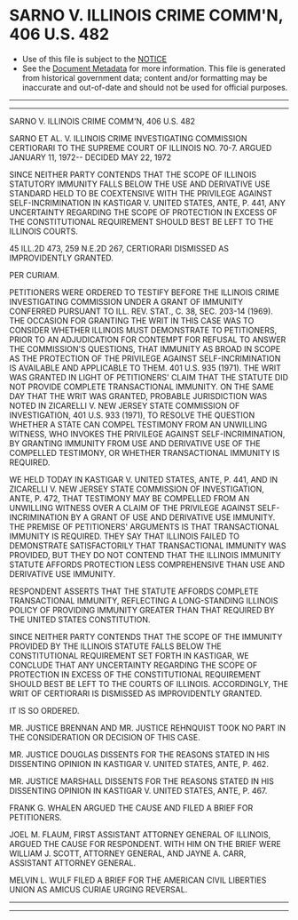---
---

# SARNO V. ILLINOIS CRIME COMM'N, 406 U.S. 482

* Use of this file is subject to the [NOTICE](https://github.com/publicdocs/notice/blob/master/NOTICE)
* See the [Document Metadata](../../../) for more information.
  This file is generated from historical government data; content and/or formatting may be inaccurate and out-of-date and should not be used for official purposes.

----------
----------

SARNO V. ILLINOIS CRIME COMM'N, 406 U.S. 482

SARNO ET AL. V. ILLINOIS CRIME INVESTIGATING COMMISSION CERTIORARI TO THE SUPREME COURT OF ILLINOIS NO. 70-7.  ARGUED JANUARY 11, 1972-- DECIDED MAY 22, 1972

SINCE NEITHER PARTY CONTENDS THAT THE SCOPE OF ILLINOIS STATUTORY IMMUNITY FALLS BELOW THE USE AND DERIVATIVE USE STANDARD HELD TO BE COEXTENSIVE WITH THE PRIVILEGE AGAINST SELF-INCRIMINATION IN KASTIGAR V. UNITED STATES, ANTE, P. 441, ANY UNCERTAINTY REGARDING THE SCOPE OF PROTECTION IN EXCESS OF THE CONSTITUTIONAL REQUIREMENT SHOULD BEST BE LEFT TO THE ILLINOIS COURTS.

45 ILL.2D 473, 259 N.E.2D 267, CERTIORARI DISMISSED AS IMPROVIDENTLY GRANTED.

PER CURIAM.

PETITIONERS WERE ORDERED TO TESTIFY BEFORE THE ILLINOIS CRIME INVESTIGATING COMMISSION UNDER A GRANT OF IMMUNITY CONFERRED PURSUANT TO ILL. REV. STAT., C. 38, SEC. 203-14 (1969).  THE OCCASION FOR GRANTING THE WRIT IN THIS CASE WAS TO CONSIDER WHETHER ILLINOIS MUST DEMONSTRATE TO PETITIONERS, PRIOR TO AN ADJUDICATION FOR CONTEMPT FOR REFUSAL TO ANSWER THE COMMISSION'S QUESTIONS, THAT IMMUNITY AS BROAD IN SCOPE AS THE PROTECTION OF THE PRIVILEGE AGAINST SELF-INCRIMINATION IS AVAILABLE AND APPLICABLE TO THEM.  401 U.S. 935 (1971).  THE WRIT WAS GRANTED IN LIGHT OF PETITIONERS' CLAIM THAT THE STATUTE DID NOT PROVIDE COMPLETE TRANSACTIONAL IMMUNITY.  ON THE SAME DAY THAT THE WRIT WAS GRANTED, PROBABLE JURISDICTION WAS NOTED IN ZICARELLI V. NEW JERSEY STATE COMMISSION OF INVESTIGATION, 401 U.S. 933 (1971), TO RESOLVE THE QUESTION WHETHER A STATE CAN COMPEL TESTIMONY FROM AN UNWILLING WITNESS, WHO INVOKES THE PRIVILEGE AGAINST SELF-INCRIMINATION, BY GRANTING IMMUNITY FROM USE AND DERIVATIVE USE OF THE COMPELLED TESTIMONY, OR WHETHER TRANSACTIONAL IMMUNITY IS REQUIRED.

WE HELD TODAY IN KASTIGAR V. UNITED STATES, ANTE, P. 441, AND IN ZICARELLI V. NEW JERSEY STATE COMMISSION OF INVESTIGATION, ANTE, P. 472, THAT TESTIMONY MAY BE COMPELLED FROM AN UNWILLING WITNESS OVER A CLAIM OF THE PRIVILEGE AGAINST SELF-INCRIMINATION BY A GRANT OF USE AND DERIVATIVE USE IMMUNITY.  THE PREMISE OF PETITIONERS' ARGUMENTS IS THAT TRANSACTIONAL IMMUNITY IS REQUIRED.  THEY SAY THAT ILLINOIS FAILED TO DEMONSTRATE SATISFACTORILY THAT TRANSACTIONAL IMMUNITY WAS PROVIDED, BUT THEY DO NOT CONTEND THAT THE ILLINOIS IMMUNITY STATUTE AFFORDS PROTECTION LESS COMPREHENSIVE THAN USE AND DERIVATIVE USE IMMUNITY.

RESPONDENT ASSERTS THAT THE STATUTE AFFORDS COMPLETE TRANSACTIONAL IMMUNITY, REFLECTING A LONG-STANDING ILLINOIS POLICY OF PROVIDING IMMUNITY GREATER THAN THAT REQUIRED BY THE UNITED STATES CONSTITUTION.

SINCE NEITHER PARTY CONTENDS THAT THE SCOPE OF THE IMMUNITY PROVIDED BY THE ILLINOIS STATUTE FALLS BELOW THE CONSTITUTIONAL REQUIREMENT SET FORTH IN KASTIGAR, WE CONCLUDE THAT ANY UNCERTAINTY REGARDING THE SCOPE OF PROTECTION IN EXCESS OF THE CONSTITUTIONAL REQUIREMENT SHOULD BEST BE LEFT TO THE COURTS OF ILLINOIS.  ACCORDINGLY, THE WRIT OF CERTIORARI IS DISMISSED AS IMPROVIDENTLY GRANTED.

IT IS SO ORDERED.

MR. JUSTICE BRENNAN AND MR. JUSTICE REHNQUIST TOOK NO PART IN THE CONSIDERATION OR DECISION OF THIS CASE.

MR. JUSTICE DOUGLAS DISSENTS FOR THE REASONS STATED IN HIS DISSENTING OPINION IN KASTIGAR V. UNITED STATES, ANTE, P. 462.

MR. JUSTICE MARSHALL DISSENTS FOR THE REASONS STATED IN HIS DISSENTING OPINION IN KASTIGAR V. UNITED STATES, ANTE, P. 467.

FRANK G. WHALEN ARGUED THE CAUSE AND FILED A BRIEF FOR PETITIONERS.

JOEL M. FLAUM, FIRST ASSISTANT ATTORNEY GENERAL OF ILLINOIS, ARGUED THE CAUSE FOR RESPONDENT.  WITH HIM ON THE BRIEF WERE WILLIAM J. SCOTT, ATTORNEY GENERAL, AND JAYNE A. CARR, ASSISTANT ATTORNEY GENERAL.

MELVIN L. WULF FILED A BRIEF FOR THE AMERICAN CIVIL LIBERTIES UNION AS AMICUS CURIAE URGING REVERSAL.


----------
----------


